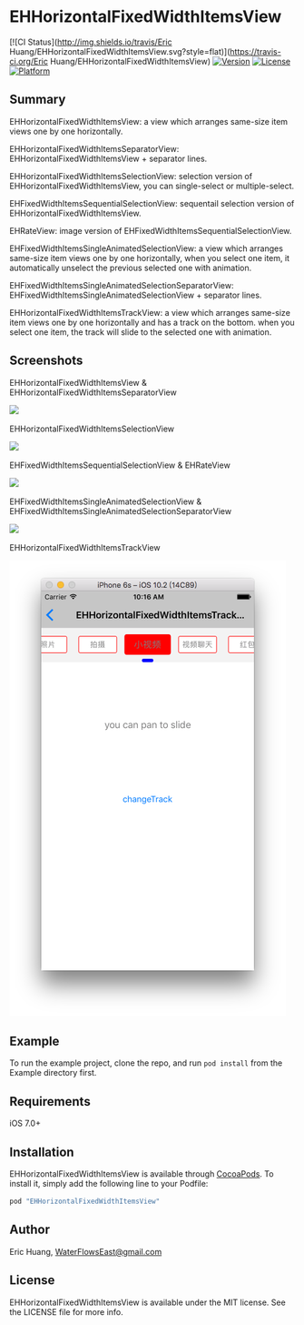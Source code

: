 # EHHorizontalFixedWidthItemsView

[![CI Status](http://img.shields.io/travis/Eric Huang/EHHorizontalFixedWidthItemsView.svg?style=flat)](https://travis-ci.org/Eric Huang/EHHorizontalFixedWidthItemsView)
[![Version](https://img.shields.io/cocoapods/v/EHHorizontalFixedWidthItemsView.svg?style=flat)](http://cocoapods.org/pods/EHHorizontalFixedWidthItemsView)
[![License](https://img.shields.io/cocoapods/l/EHHorizontalFixedWidthItemsView.svg?style=flat)](http://cocoapods.org/pods/EHHorizontalFixedWidthItemsView)
[![Platform](https://img.shields.io/cocoapods/p/EHHorizontalFixedWidthItemsView.svg?style=flat)](http://cocoapods.org/pods/EHHorizontalFixedWidthItemsView)

## Summary

EHHorizontalFixedWidthItemsView: a view which arranges same-size item views one by one horizontally.

EHHorizontalFixedWidthItemsSeparatorView: EHHorizontalFixedWidthItemsView + separator lines.

EHHorizontalFixedWidthItemsSelectionView: selection version of EHHorizontalFixedWidthItemsView, you can single-select or multiple-select.

EHFixedWidthItemsSequentialSelectionView: sequentail selection version of EHHorizontalFixedWidthItemsView.

EHRateView: image version of EHFixedWidthItemsSequentialSelectionView.

EHFixedWidthItemsSingleAnimatedSelectionView: a view which arranges same-size item views one by one horizontally, when you select one item, it automatically unselect the previous selected one with animation.

EHFixedWidthItemsSingleAnimatedSelectionSeparatorView: EHFixedWidthItemsSingleAnimatedSelectionView + separator lines.

EHHorizontalFixedWidthItemsTrackView: a view which arranges same-size item views one by one horizontally and has a track on the bottom. when you select one item, the track will slide to the selected one with animation.

## Screenshots

EHHorizontalFixedWidthItemsView & EHHorizontalFixedWidthItemsSeparatorView

![](https://github.com/waterflowseast/EHHorizontalFixedWidthItemsView/raw/master/screenshots/1.png)

EHHorizontalFixedWidthItemsSelectionView

![](https://github.com/waterflowseast/EHHorizontalFixedWidthItemsView/raw/master/screenshots/2.png)

EHFixedWidthItemsSequentialSelectionView & EHRateView

![](https://github.com/waterflowseast/EHHorizontalFixedWidthItemsView/raw/master/screenshots/3.png)

EHFixedWidthItemsSingleAnimatedSelectionView & EHFixedWidthItemsSingleAnimatedSelectionSeparatorView

![](https://github.com/waterflowseast/EHHorizontalFixedWidthItemsView/raw/master/screenshots/4.png)

EHHorizontalFixedWidthItemsTrackView

![](https://github.com/waterflowseast/EHHorizontalFixedWidthItemsView/raw/master/screenshots/5.png)

## Example

To run the example project, clone the repo, and run `pod install` from the Example directory first.

## Requirements

iOS 7.0+

## Installation

EHHorizontalFixedWidthItemsView is available through [CocoaPods](http://cocoapods.org). To install
it, simply add the following line to your Podfile:

```ruby
pod "EHHorizontalFixedWidthItemsView"
```

## Author

Eric Huang, WaterFlowsEast@gmail.com

## License

EHHorizontalFixedWidthItemsView is available under the MIT license. See the LICENSE file for more info.
